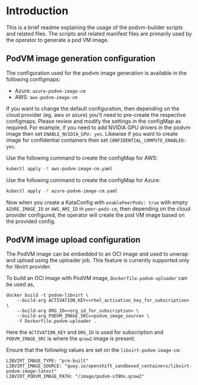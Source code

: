 # Introduction

This is a brief readme explaining the usage of the podvm-builder scripts and
related files.  The scripts and related manifest files are primarily used by
the operator to generate a pod VM image.

## PodVM image generation configuration

The configuration used for the podvm image generation is available in the following configmaps:

- Azure: `azure-podvm-image-cm`
- AWS: `aws-podvm-image-cm`

If you want to change the default configuration, then depending on the cloud
provider (eg. aws or azure) you'll need to pre-create the respective
configmaps.  Please review and modify the settings in the configMap as
required.  For example, if you need to add NVIDIA GPU drivers in the podvm
image then set `ENABLE_NVIDIA_GPU: yes`. Likewise if you want to create image
for confidential containers then set `CONFIDENTIAL_COMPUTE_ENABLED: yes`.

Use the following command to create the configMap for AWS:

```sh
kubectl apply -f aws-podvm-image-cm.yaml
```

Use the following command to create the configMap for Azure:

```sh
kubectl apply -f azure-podvm-image-cm.yaml
```

Now when you create a KataConfig with `enablePeerPods: true` with empty
`AZURE_IMAGE_ID` or `AWS_AMI_ID` in `peer-pods-cm`, then depending on the cloud
provider configured, the operator will create the pod VM image based on the
provided config.

## PodVM image upload configuration

The PodVM image can be embedded to an OCI image and used to unwrap and upload using the uploader job. 
This feature is currently supported only for libvirt provider.

To build an OCI image with PodVM image, `Dockerfile.podvm-uploader` can be used as,
```
docker build -t podvm-libvirt \
    --build-arg ACTIVATION_KEY=<rhel_activation_key_for_subscription> \
    --build-arg ORG_ID=<org_id_for_subscription> \
    --build-arg PODVM_IMAGE_SRC=<podvm_image_source> \
    -f Dockerfile.podvm-uploader .
```
Here the `ACTIVATION_KEY` and `ORG_ID` is used for subscription and `PODVM_IMAGE_SRC` is where the `qcow2` image is present.


Ensure that the following values are set on the `libvirt-podvm-image-cm`:
```
LIBVIRT_IMAGE_TYPE: "pre-built"
LIBVIRT_IMAGE_SOURCE: "quay.io/openshift_sandboxed_containers/libvirt-podvm-image:latest"
LIBVIRT_PODVM_IMAGE_PATH: "/image/podvm-s390x.qcow2"
```
